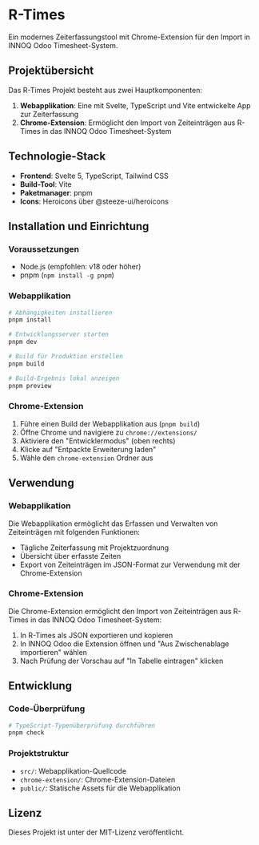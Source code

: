 # R-Times

Ein modernes Zeiterfassungstool mit Chrome-Extension für den Import in INNOQ Odoo Timesheet-System.

## Projektübersicht

Das R-Times Projekt besteht aus zwei Hauptkomponenten:

1. **Webapplikation**: Eine mit Svelte, TypeScript und Vite entwickelte App zur Zeiterfassung
2. **Chrome-Extension**: Ermöglicht den Import von Zeiteinträgen aus R-Times in das INNOQ Odoo Timesheet-System

## Technologie-Stack

- **Frontend**: Svelte 5, TypeScript, Tailwind CSS
- **Build-Tool**: Vite
- **Paketmanager**: pnpm
- **Icons**: Heroicons über @steeze-ui/heroicons

## Installation und Einrichtung

### Voraussetzungen

- Node.js (empfohlen: v18 oder höher)
- pnpm (`npm install -g pnpm`)

### Webapplikation

```bash
# Abhängigkeiten installieren
pnpm install

# Entwicklungsserver starten
pnpm dev

# Build für Produktion erstellen
pnpm build

# Build-Ergebnis lokal anzeigen
pnpm preview
```

### Chrome-Extension

1. Führe einen Build der Webapplikation aus (`pnpm build`)
2. Öffne Chrome und navigiere zu `chrome://extensions/`
3. Aktiviere den "Entwicklermodus" (oben rechts)
4. Klicke auf "Entpackte Erweiterung laden"
5. Wähle den `chrome-extension` Ordner aus

## Verwendung

### Webapplikation

Die Webapplikation ermöglicht das Erfassen und Verwalten von Zeiteinträgen mit folgenden Funktionen:

- Tägliche Zeiterfassung mit Projektzuordnung
- Übersicht über erfasste Zeiten
- Export von Zeiteinträgen im JSON-Format zur Verwendung mit der Chrome-Extension

### Chrome-Extension

Die Chrome-Extension ermöglicht den Import von Zeiteinträgen aus R-Times in das INNOQ Odoo Timesheet-System:

1. In R-Times als JSON exportieren und kopieren
2. In INNOQ Odoo die Extension öffnen und "Aus Zwischenablage importieren" wählen
3. Nach Prüfung der Vorschau auf "In Tabelle eintragen" klicken

## Entwicklung

### Code-Überprüfung

```bash
# TypeScript-Typenüberprüfung durchführen
pnpm check
```

### Projektstruktur

- `src/`: Webapplikation-Quellcode
- `chrome-extension/`: Chrome-Extension-Dateien
- `public/`: Statische Assets für die Webapplikation

## Lizenz

Dieses Projekt ist unter der MIT-Lizenz veröffentlicht.
